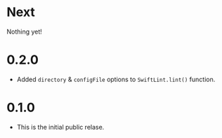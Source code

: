 # Next

Nothing yet!

# 0.2.0

- Added `directory` & `configFile` options to `SwiftLint.lint()` function.

# 0.1.0

- This is the initial public relase.

